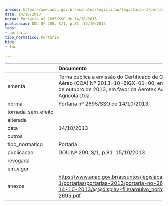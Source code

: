 ```yaml
---
anexos: https://www.anac.gov.br/assuntos/legislacao/legislacao-1/portarias/portarias-2013/portaria-no-2695-sso-de-14-10-2013/@@display-file/arquivo_norma/PA2013-2695.pdf
data: 14/10/2013
norma: Portaria nº 2695/SSO de 14/10/2013
publicacao: DOU Nº 200, S/1, p.81  15/10/2013
tags:
- portaria
tipo_normatico: Portaria
hide: 
- toc 
 
---
```


|                    | Documento                                                                                                                                                          |
|:-------------------|:-------------------------------------------------------------------------------------------------------------------------------------------------------------------|
| ementa             | Torna pública a emissão do Certificado de Operador Aéreo (COA) Nº 2013-10-6IGX-01-00, emitido em 08 de outubro de 2013, em favor da Aerotex Aviação Agrícola Ltda. |
| norma              | Portaria nº 2695/SSO de 14/10/2013                                                                                                                                 |
| tornada_sem_efeito |                                                                                                                                                                    |
| alterada           |                                                                                                                                                                    |
| data               | 14/10/2013                                                                                                                                                         |
| outros             |                                                                                                                                                                    |
| tipo_normatico     | Portaria                                                                                                                                                           |
| publicacao         | DOU Nº 200, S/1, p.81  15/10/2013                                                                                                                                  |
| revogada           |                                                                                                                                                                    |
| em_vigor           |                                                                                                                                                                    |
| anexos             | https://www.anac.gov.br/assuntos/legislacao/legislacao-1/portarias/portarias-2013/portaria-no-2695-sso-de-14-10-2013/@@display-file/arquivo_norma/PA2013-2695.pdf  |